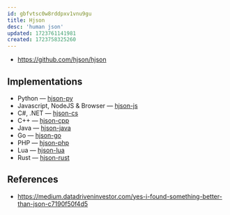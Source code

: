 ```yaml
---
id: gbfvtsc0w8rddpxv1vnu9gu
title: Hjson
desc: 'human json'
updated: 1723761141981
created: 1723758325260
---
```


- https://github.com/hjson/hjson


## Implementations

-   Python — [hjson-py](https://github.com/hjson/hjson-py)
-   Javascript, NodeJS & Browser — [hjson-js](https://github.com/hjson/hjson-js)
-   C#, .NET — [hjson-cs](https://github.com/hjson/hjson-cs)
-   C++ — [hjson-cpp](https://github.com/hjson/hjson-cpp)
-   Java — [hjson-java](https://github.com/hjson/hjson-java)
-   Go — [hjson-go](https://github.com/hjson/hjson-go)
-   PHP — [hjson-php](https://github.com/hjson/hjson-php)
-   Lua — [hjson-lua](https://github.com/hjson/hjson-lua)
-   Rust — [hjson-rust](https://github.com/hjson/hjson-rust)

## References

- https://medium.datadriveninvestor.com/yes-i-found-something-better-than-json-c7190f50f4d5